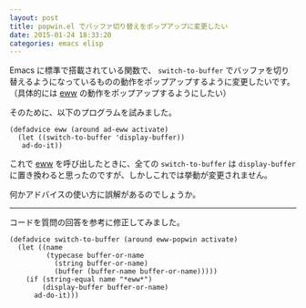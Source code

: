 ```yaml
---
layout: post
title: popwin.el でバッファ切り替えをポップアップに変更したい
date: 2015-01-24 18:33:20
categories: emacs elisp
---
```

<p>Emacs に標準で搭載されている関数で、 <code>switch-to-buffer</code> でバッファを切り替えるようになっているものの動作をポップアップするように変更したいです。（具体的には <a href="http://www.emacswiki.org/emacs/eww" rel="nofollow">eww</a> の動作をポップアップするようにしたい）</p>

<p>そのために、以下のプログラムを試みました。</p>

```
(defadvice eww (around ad-eww activate)
  (let ((switch-to-buffer 'display-buffer))
   ad-do-it))
```

<p>これで <a href="http://www.emacswiki.org/emacs/eww" rel="nofollow">eww</a> を呼び出したときに、全ての <code>switch-to-buffer</code> は <code>display-buffer</code> に置き換わると思ったのですが、しかしこれでは挙動が変更されません。</p>

<p>何かアドバイスの使い方に誤解があるのでしょうか。</p>

<hr>

<p>コードを質問の回答を参考に修正してみました。</p>

```
(defadvice switch-to-buffer (around eww-popwin activate)
  (let ((name
         (typecase buffer-or-name
           (string buffer-or-name)
           (buffer (buffer-name buffer-or-name)))))
    (if (string-equal name "*eww*")
        (display-buffer buffer-or-name)
      ad-do-it)))
```
